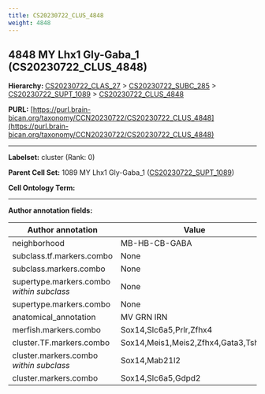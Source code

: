 ```yaml
---
title: CS20230722_CLUS_4848
weight: 4848
---
```

## 4848 MY Lhx1 Gly-Gaba_1 (CS20230722_CLUS_4848)
<b>Hierarchy: </b>
[CS20230722_CLAS_27](../CS20230722_CLAS_27) >
[CS20230722_SUBC_285](../CS20230722_SUBC_285) >
[CS20230722_SUPT_1089](../CS20230722_SUPT_1089) >
[CS20230722_CLUS_4848](../CS20230722_CLUS_4848)

**PURL:** [https://purl.brain-bican.org/taxonomy/CCN20230722/CS20230722_CLUS_4848](https://purl.brain-bican.org/taxonomy/CCN20230722/CS20230722_CLUS_4848)

---


**Labelset:** cluster (Rank: 0)

**Parent Cell Set:** 1089 MY Lhx1 Gly-Gaba_1 ([CS20230722_SUPT_1089](../CS20230722_SUPT_1089))



**Cell Ontology Term:** 

[MARKER GENES.]: #


---

[TRANSFERRED ANNOTATIONS.]: #


[AUTHOR ANNOTATION FIELDS.]: #


**Author annotation fields:**

| Author annotation | Value |
|-------------------|-------|
|neighborhood|MB-HB-CB-GABA|
|subclass.tf.markers.combo|None|
|subclass.markers.combo|None|
|supertype.markers.combo _within subclass_|None|
|supertype.markers.combo|None|
|anatomical_annotation|MV GRN IRN|
|merfish.markers.combo|Sox14,Slc6a5,Prlr,Zfhx4|
|cluster.TF.markers.combo|Sox14,Meis1,Meis2,Zfhx4,Gata3,Tshz3|
|cluster.markers.combo _within subclass_|Sox14,Mab21l2|
|cluster.markers.combo|Sox14,Slc6a5,Gdpd2|
